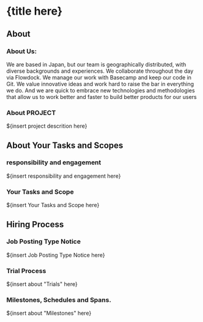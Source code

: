# {title here}
## About
### About Us:
We are based in Japan, but our team is geographically distributed, with diverse backgrounds and experiences. We collaborate throughout the day via Flowdock. We manage our work with Basecamp and keep our code in Git. We value innovative ideas and work hard to raise the bar in everything we do. And we are quick to embrace new technologies and methodologies that allow us to work better and faster to build better products for our users
### About PROJECT
${insert project descrition here}

## About Your Tasks and Scopes
### responsibility and engagement
${insert responsibility and engagement here}
### Your Tasks and Scope
${insert Your Tasks and Scope here}

## Hiring Process
### Job Posting Type Notice
${insert Job Posting Type Notice here}
### Trial Process
${insert about "Trials" here}
### Milestones, Schedules and Spans.
${insert about "Milestones" here}
